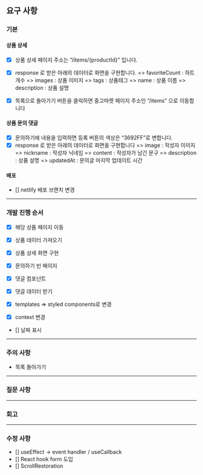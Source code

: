 ## 요구 사항

### 기본

#### 상품 상세

- [x] 상품 상세 페이지 주소는 “/items/{productId}” 입니다.
- [x] response 로 받은 아래의 데이터로 화면을 구현합니다.
      => favoriteCount : 하트 개수
      => images : 상품 이미지
      => tags : 상품태그
      => name : 상품 이름
      => description : 상품 설명

- [x] 목록으로 돌아가기 버튼을 클릭하면 중고마켓 페이지 주소인 “/items” 으로 이동합니다

#### 상품 문의 댓글

- [x] 문의하기에 내용을 입력하면 등록 버튼의 색상은 “3692FF”로 변합니다.
- [x] response 로 받은 아래의 데이터로 화면을 구현합니다
      => image : 작성자 이미지
      => nickname : 작성자 닉네임
      => content : 작성자가 남긴 문구
      => description : 상품 설명
      => updatedAt : 문의글 마지막 업데이트 시간

#### 배포

- [] netlify 배포 브랜치 변경

---

### 개발 진행 순서

- [x] 해당 상품 페이지 이동
- [x] 상품 데이터 가져오기
- [x] 상품 상세 화면 구현
- [x] 문의하기 빈 페이지
- [x] 댓글 컴포넌트
- [x] 댓글 데이터 받기

- [x] templates => styled components로 변경
- [x] context 변경
- [] 날짜 표시

---

### 주의 사항

- 목록 돌아가기

---

### 질문 사항

---

### 회고

---

### 수정 사항

- [] useEffect -> event handler / useCallback
- [] React hook form 도입
- [] ScrollRestoration
